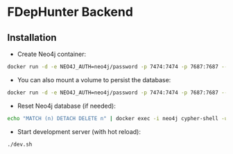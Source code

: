 # FDepHunter Backend

## Installation

- Create Neo4j container:
```bash
docker run -d -e NEO4J_AUTH=neo4j/password -p 7474:7474 -p 7687:7687 --name=neo4j neo4j
```
- You can also mount a volume to persist the database:
```bash
docker run -d -e NEO4J_AUTH=neo4j/password -p 7474:7474 -p 7687:7687 --name=neo4j --volume=<some_path_in_your_filesystem>:/data neo4j
```

- Reset Neo4j database (if needed):
```bash
echo "MATCH (n) DETACH DELETE n" | docker exec -i neo4j cypher-shell -u neo4j -p password
```

- Start development server (with hot reload):
```bash
./dev.sh
```